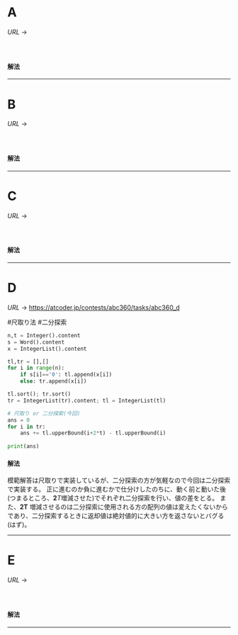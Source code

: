 # A

$URL\:\to$ 

#

```python

```

#### 解法



---

# B

$URL\:\to$ 

#

```python

```

#### 解法



---

# C

$URL\:\to$ 

#

```python

```

#### 解法



---

# D

$URL\:\to$ https://atcoder.jp/contests/abc360/tasks/abc360_d

#尺取り法 #二分探索

```python
n,t = Integer().content
s = Word().content
x = IntegerList().content

tl,tr = [],[]
for i in range(n):
	if s[i]=='0': tl.append(x[i])
	else: tr.append(x[i])

tl.sort(); tr.sort()
tr = IntegerList(tr).content; tl = IntegerList(tl)

# 尺取り or 二分探索(今回)
ans = 0
for i in tr:
	ans += tl.upperBound(i+2*t) - tl.upperBound(i)
	
print(ans)
```

#### 解法

模範解答は尺取りで実装しているが、二分探索の方が気軽なので今回は二分探索で実装する。
正に進むのか負に進むかで仕分けしたのちに、動く前と動いた後(つまるところ、$\boldsymbol2T$増減させた)でそれぞれ二分探索を行い、値の差をとる。
また、$\boldsymbol{2T}$ 増減させるのは二分探索に使用される方の配列の値は変えたくないからであり、二分探索するときに返却値は絶対値的に大きい方を返さないとバグる(はず)。

---

# E

$URL\:\to$ 

#

```python

```

#### 解法



---